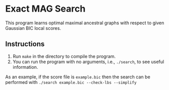 
# Exact MAG Search

This program learns optimal maximal ancestral graphs with respect to given Gaussian BIC local scores.


## Instructions

1. Run `make` in the directory to compile the program.
2. You can run the program with no arguments, i.e., `./search`, to see useful information.

As an example, if the score file is `example.bic` then the search can be performed with `./search example.bic --check-lbs --simplify`

